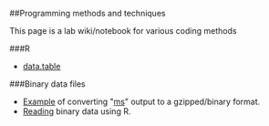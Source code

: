 ##Programming  methods and techniques

This page is a lab wiki/notebook for various coding methods

###R

* [data.table](coding/datatable.html)

###Binary data files

* [Example](coding/ms2bin.html) of converting "[ms](http://home.uchicago.edu/~rhusdon1/source/mksamples.html)" output to a gzipped/binary format.
* [Reading](coding/readmsbin.html) binary data using R.


